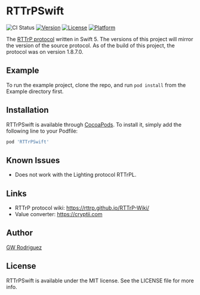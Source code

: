 # RTTrPSwift

![CI Status](https://app.bitrise.io/app/5045a8cdb9cbe2a8/status.svg?token=I2GwdJkeWuqDOeDmK7yNsQ)
[![Version](https://img.shields.io/cocoapods/v/RTTrPSwift.svg?style=flat)](https://cocoapods.org/pods/RTTrPSwift)
[![License](https://img.shields.io/cocoapods/l/RTTrPSwift.svg?style=flat)](https://cocoapods.org/pods/RTTrPSwift)
[![Platform](https://img.shields.io/cocoapods/p/RTTrPSwift.svg?style=flat)](https://cocoapods.org/pods/RTTrPSwift)

The [RTTrP protocol][1] written in Swift 5. The versions of this project will mirror the version of the source protocol. As of the build of this project, the protocol was on version 1.8.7.0.

## Example

To run the example project, clone the repo, and run `pod install` from the Example directory first.

## Installation

RTTrPSwift is available through [CocoaPods](https://cocoapods.org). To install
it, simply add the following line to your Podfile:

```ruby
pod 'RTTrPSwift'
```

## Known Issues
  * Does not work with the Lighting protocol RTTrPL.

## Links
  * RTTrP protocol wiki: <https://rttrp.github.io/RTTrP-Wiki/>
  * Value converter: <https://cryptii.com>

## Author

[GW Rodriguez](https://github.com/gwsounddsg)

## License

RTTrPSwift is available under the MIT license. See the LICENSE file for more info.


[1]: https://rttrp.github.io/RTTrP-Wiki/RTTrPM.html
